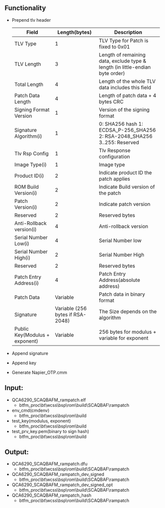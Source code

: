 
## Functionality
*  Prepend tlv header

	| Field		| Length(bytes)	| Description		|
	|---------------|---------------|-----------------------|
	|TLV Type	|1		|TLV Type for Patch is fixed to 0x01|
	|TLV Length	|3	|Length of remaining data, exclude type & length (in little-endian byte order)|
  	|Total Length	|4	|Length of the whole TLV data includes this field |
  	|Patch Data Length|4	|Length of patch data + 4 bytes CRC|
  	|Signing Format Version	|1	|Version of the signing format|
 	|Signature Algorithm(i)	|1	|0: SHA256 hash 1: ECDSA_P-256_SHA256 2: RSA-2048_SHA256 3..255: Reserved|
  	|Tlv Rsp Config		|1	|Tlv Response configuration|
  	|Image Type(i)		|1	|Image type|
  	|Product ID(i)		|2	|Indicate product ID the patch applies|
  	|ROM Build Version(i)  	|2	|Indicate Build version of the patch|
  	|Patch Version(i)	|2	|Indicate patch version|
  	|Reserved		|2	|Reserved bytes|
  	|Anti-Rollback version(i)|4	|Anti-rollback version|
  	|Serial Number Low(i)	|4	|Serial Number low|
  	|Serial Number High(i)	|2	|Serial Number High|
  	|Reserved		|2	|Reserved bytes|
 	|Patch Entry Address(i)	|4	|Patch Entry Address(absolute address)|
  	|Patch Data		|Variable	|Patch data in binary format|
  	|Signature		|Variable (256 bytes if RSA-2048)|The Size depends on the algorithm|
  	|Public Key(Modulus + exponent)|Variable|256 bytes for modulus + variable for exponent|

*  Append signature
*  Append key
*  Generate Napier_OTP.cmm

## Input:
*  QCA6290_SCAQBAFM_rampatch.elf
	* btfm_proc\bt\wcss\bsp\rom\build\SCAQBAF\rampatch
*  env_cmd(cmdenv)
	* btfm_proc\bt\wcss\bsp\rom\build
*  test_key(modulus, exponent)
	* btfm_proc\bt\wcss\bsp\rom\build
*  test_prv_key.pem(binary to sign hash)
	* btfm_proc\bt\wcss\bsp\rom\build


## Output:
*  QCA6290_SCAQBAFM_rampatch.dfu
	* btfm_proc\bt\wcss\bsp\rom\build\SCAQBAF\rampatch
*  QCA6290_SCAQBAFM_rampatch_dev_signed
	* btfm_proc\bt\wcss\bsp\rom\build\SCAQBAF\rampatch
*  QCA6290_SCAQBAFM_rampatch_dev_signed_opt
	* btfm_proc\bt\wcss\bsp\rom\build\SCAQBAF\rampatch
*  QCA6290_SCAQBAFM_rampatch_hash
	* btfm_proc\bt\wcss\bsp\rom\build\SCAQBAF\rampatch
